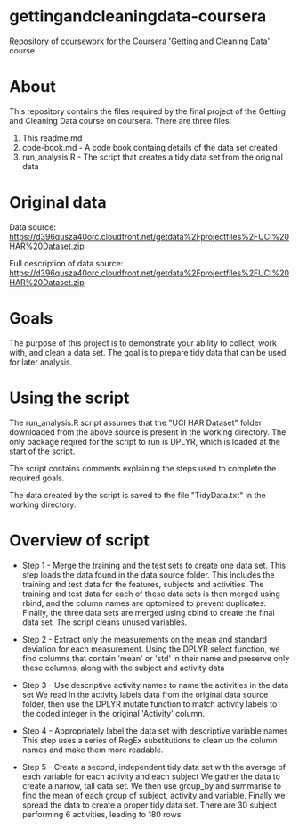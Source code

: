 # gettingandcleaningdata-coursera
Repository of coursework for the Coursera 'Getting and Cleaning Data' course.

# About
This repository contains the files required by the final project of the Getting and Cleaning Data course on coursera. There are three files:

1. This readme.md
2. code-book.md - A code book containg details of the data set created
3. run_analysis.R - The script that creates a tidy data set from the original data

# Original data
Data source:
https://d396qusza40orc.cloudfront.net/getdata%2Fprojectfiles%2FUCI%20HAR%20Dataset.zip

Full description of data source:
https://d396qusza40orc.cloudfront.net/getdata%2Fprojectfiles%2FUCI%20HAR%20Dataset.zip

# Goals
The purpose of this project is to demonstrate your ability to collect, work with, and clean a data set. The goal is to prepare tidy data that can be used for later analysis. 

# Using the script

The run_analysis.R script assumes that the "UCI HAR Dataset" folder downloaded from the above source is present in the working directory. The only package reqired for the script to run is DPLYR, which is loaded at the start of the script.

The script contains comments explaining the steps used to complete the required goals.

The data created by the script is saved to the file "TidyData.txt" in the working directory. 

# Overview of script

* Step 1 - Merge the training and the test sets to create one data set.
This step loads the data found in the data source folder. This includes the training and test data for the features, subjects and activities. The training and test data for each of these data sets is then merged using rbind, and the column names are optomised to prevent duplicates. Finally, the three data sets are merged using cbind to create the final data set. The script cleans unused variables.

* Step 2 - Extract only the measurements on the mean and standard deviation for each measurement.
Using the DPLYR select function, we find columns that contain 'mean' or 'std' in their name and preserve only these columns, along with the subject and activity data

* Step 3 - Use descriptive activity names to name the activities in the data set
We read in the activity labels data from the original data source folder, then use the DPLYR mutate function to match activity labels to the coded integer in the original 'Activity' column.

* Step 4 - Appropriately label the data set with descriptive variable names
This step uses a series of RegEx substitutions to clean up the column names and make them more readable.

* Step 5 - Create a second, independent tidy data set with the average of each variable for each activity and each subject
We gather the data to create a narrow, tall data set. We then use group_by and summarise to find the mean of each group of subject, activity and variable. Finally we spread the data to create a proper tidy data set. There are 30 subject performing 6 activities, leading to 180 rows.
